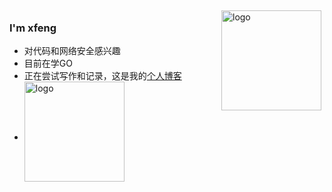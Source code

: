 <img src="https://github-readme-stats.vercel.app/api?username=fidjiw&show_icons=true" alt="logo" height="160" align="right" style="margin: 5px; margin-bottom: 20px;" />     

### I'm xfeng
-  对代码和网络安全感兴趣
-  目前在学GO
-  正在尝试写作和记录，这是我的[个人博客](xfeng.fun)
-  <img src="https://github-profile-trophy.vercel.app/?username=fidjiw&theme=flat&column=7" alt="logo" height="160" align="center" style="margin: auto; margin-bottom: 20px;" /> 
